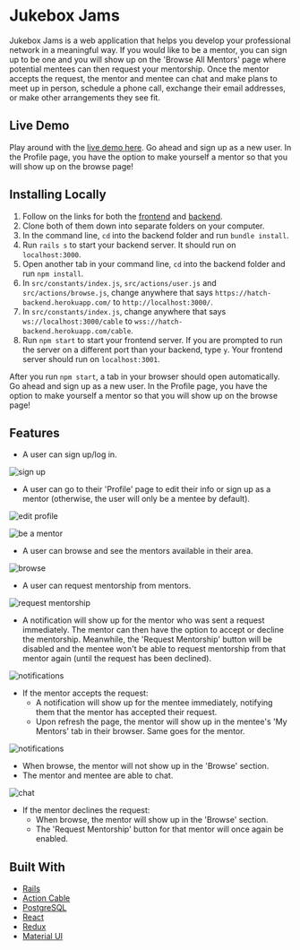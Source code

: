 # Jukebox Jams

Jukebox Jams is a web application that helps you develop your professional network in a meaningful way. If you would like to be a mentor, you can sign up to be one and you will show up on the 'Browse All Mentors' page where potential mentees can then request your mentorship. Once the mentor accepts the request, the mentor and mentee can chat and make plans to meet up in person, schedule a phone call, exchange their email addresses, or make other arrangements they see fit.

## Live Demo
Play around with the [live demo here](https://app-hatch.herokuapp.com/). Go ahead and sign up as a new user. In the Profile page, you have the option to make yourself a mentor so that you will show up on the browse page!

## Installing Locally

1. Follow on the links for both the [frontend](https://github.com/linsuri/hatch-frontend) and [backend](https://github.com/linsuri/hatch-backend).
2. Clone both of them down into separate folders on your computer.
3. In the command line, `cd` into the backend folder and run `bundle install`.
4. Run `rails s` to start your backend server. It should run on `localhost:3000`.
5. Open another tab in your command line, `cd` into the backend folder and run `npm install`.
6. In `src/constants/index.js`, `src/actions/user.js` and `src/actions/browse.js`, change anywhere that says `https://hatch-backend.herokuapp.com/` to `http://localhost:3000/`.
7. In `src/constants/index.js`, change anywhere that says `ws://localhost:3000/cable` to `wss://hatch-backend.herokuapp.com/cable`.
8. Run `npm start` to start your frontend server. If you are prompted to run the server on a different port than your backend, type `y`. Your frontend server should run on `localhost:3001`.

After you run `npm start`, a tab in your browser should open automatically. Go ahead and sign up as a new user. In the Profile page, you have the option to make yourself a mentor so that you will show up on the browse page!

## Features

* A user can sign up/log in.

![sign up](public/hatch-demo-signup.gif)

* A user can go to their 'Profile' page to edit their info or sign up as a mentor (otherwise, the user will only be a mentee by default).

![edit profile](public/hatch-demo-edit-profile.gif)

![be a mentor](public/hatch-demo-be-mentor.gif)

* A user can browse and see the mentors available in their area.

![browse](public/hatch-demo-browse.gif)

* A user can request mentorship from mentors.

![request mentorship](public/hatch-demo-request-mentorship.gif)

* A notification will show up for the mentor who was sent a request immediately. The mentor can then have the option to accept or decline the mentorship. Meanwhile, the 'Request Mentorship' button will be disabled and the mentee won't be able to request mentorship from that mentor again (until the request has been declined).

![notifications](public/hatch-demo-notifications.gif)

* If the mentor accepts the request:
  * A notification will show up for the mentee immediately, notifying them that the mentor has accepted their request.
  * Upon refresh the page, the mentor will show up in the mentee's 'My Mentors' tab in their browser. Same goes for the mentor.

![notifications](public/hatch-demo-notifications.gif)

  * When browse, the mentor will not show up in the 'Browse' section.
  * The mentor and mentee are able to chat.

![chat](public/hatch-demo-chat.gif)


* If the mentor declines the request:
  * When browse, the mentor will show up in the 'Browse' section.
  * The 'Request Mentorship' button for that mentor will once again be enabled.  

## Built With

* [Rails](https://rubyonrails.org/)
* [Action Cable](https://guides.rubyonrails.org/action_cable_overview.html)
* [PostgreSQL](https://www.postgresql.org/)
* [React](https://reactjs.org/)
* [Redux](https://redux.js.org/)
* [Material UI](https://material-ui.com/)
